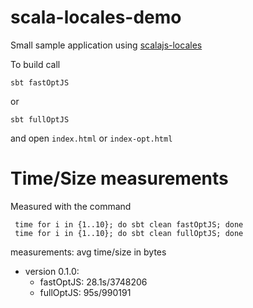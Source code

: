 # scala-locales-demo

Small sample application using [scalajs-locales](https://github.com/cquiroz/scalajs-locales)

To build call

```
sbt fastOptJS
```

or

```
sbt fullOptJS
```

and open `index.html` or `index-opt.html`

# Time/Size measurements

Measured with the command

```
 time for i in {1..10}; do sbt clean fastOptJS; done
 time for i in {1..10}; do sbt clean fullOptJS; done
```
measurements: avg time/size in bytes

* version 0.1.0:
  * fastOptJS: 28.1s/3748206
  * fullOptJS: 95s/990191
